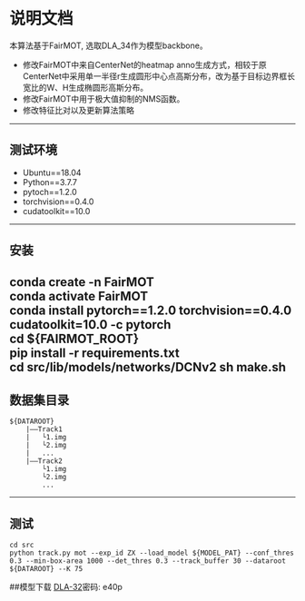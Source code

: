 说明文档
========
本算法基于FairMOT, 选取DLA_34作为模型backbone。<br>
* 修改FairMOT中来自CenterNet的heatmap anno生成方式，相较于原CenterNet中采用单一半径r生成圆形中心点高斯分布，改为基于目标边界框长宽比的W、H生成椭圆形高斯分布。
* 修改FairMOT中用于极大值抑制的NMS函数。
* 修改特征比对以及更新算法策略
---------
测试环境
---------
* Ubuntu==18.04
* Python==3.7.7
* pytoch==1.2.0
* torchvision==0.4.0
* cudatoolkit==10.0
-----
安装
-----
conda create -n FairMOT<br>
conda activate FairMOT <br>
conda install pytorch==1.2.0 torchvision==0.4.0 cudatoolkit=10.0 -c pytorch<br>
cd ${FAIRMOT_ROOT}<br>
pip install -r requirements.txt<br>
cd src/lib/models/networks/DCNv2 sh make.sh<br>
----
数据集目录
----
```
${DATAROOT}
    |——Track1
    |   └1.img
    |   └2.img
    |   ...
    |——Track2
        └1.img
        └2.img
        ...
```
----
测试
----
```shell script
cd src
python track.py mot --exp_id ZX --load_model ${MODEL_PAT} --conf_thres 0.3 --min-box-area 1000 --det_thres 0.3 --track_buffer 30 --dataroot ${DATAROOT} --K 75
```
##模型下载
[DLA-32](https://pan.baidu.com/s/1xF4KTJ0VocmJv_YUQ88RCg)密码: e40p



